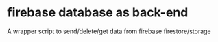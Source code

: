# firebase database as back-end

A wrapper script to send/delete/get data from firebase firestore/storage 
